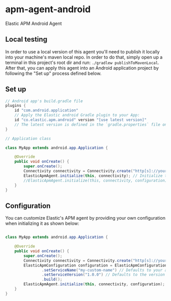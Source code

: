 # apm-agent-android

Elastic APM Android Agent

## Local testing

In order to use a local version of this agent you'll need to publish it locally into your machine's
maven local repo. In order to do that, simply open up a terminal in this project's root dir and
run: `./gradlew publishToMavenLocal`. After that, you can apply this agent into an Android
application project by following the "Set up" process defined below.

## Set up

```groovy
// Android app's build.gradle file
plugins {
    id "com.android.application"
    // Apply the Elastic android Gradle plugin to your App:
    id "co.elastic.apm.android" version "[use latest version]"
    // The latest version is defined in the `gradle.properties` file on the root of this project.
}
```

```java
// Application class

class MyApp extends android.app.Application {

    @Override
    public void onCreate() {
        super.onCreate();
        Connectivity connectivity = Connectivity.create("http[s]://your.endpoint"); // .withAuthToken("your-auth-token");
        ElasticApmAgent.initialize(this, connectivity); // Initialize the Elastic APM agent once.
        //ElasticApmAgent.initialize(this, connectivity, configuration); optional with custom config.
    }
}
```

## Configuration

You can customize Elastic's APM agent by providing your own configuration when initializing it as
shown below:

```java

class MyApp extends android.app.Application {

    @Override
    public void onCreate() {
        super.onCreate();
        Connectivity connectivity = Connectivity.create("http[s]://your.endpoint");
        ElasticApmConfiguration configuration = ElasticApmConfiguration.builder()
                .setServiceName("my-custom-name") // Defaults to your app's package name.
                .setServiceVersion("1.0.0") // Defaults to the version set in `android.defaultConfig.versionName` in the build.gradle file.
                .build();
        ElasticApmAgent.initialize(this, connectivity, configuration);
    }
}
```
